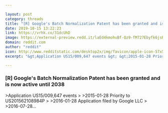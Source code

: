 ```yaml
---

layout: post
category: threads
title: "[R] Google's Batch Normalization Patent has been granted and is now active until 2038"
date: 2019-10-15 13:22:23
link: https://vrhk.co/31dcUhD
image: https://external-preview.redd.it/laEd4kmohuBf-Qz9-fM727Ebyfk6jsRhM23QvLzGXYQ.jpg?width=118&height=61.780104712&auto=webp&s=216740755edb555157d59ac714b8a2aa6eec6bf6
domain: reddit.com
author: "reddit"
icon: http://www.redditstatic.com/desktop2x/img/favicon/apple-icon-57x57.png
excerpt: "&gt;Application US15/009,647 events &gt; &gt;2015-01-28 Priority to US201562108984P &gt; &gt;2016-01-28 Application filed by Google LLC &gt; &gt;2016-07-28..."

---
```


### [R] Google's Batch Normalization Patent has been granted and is now active until 2038

&gt;Application US15/009,647 events &gt; &gt;2015-01-28 Priority to US201562108984P &gt; &gt;2016-01-28 Application filed by Google LLC &gt; &gt;2016-07-28...